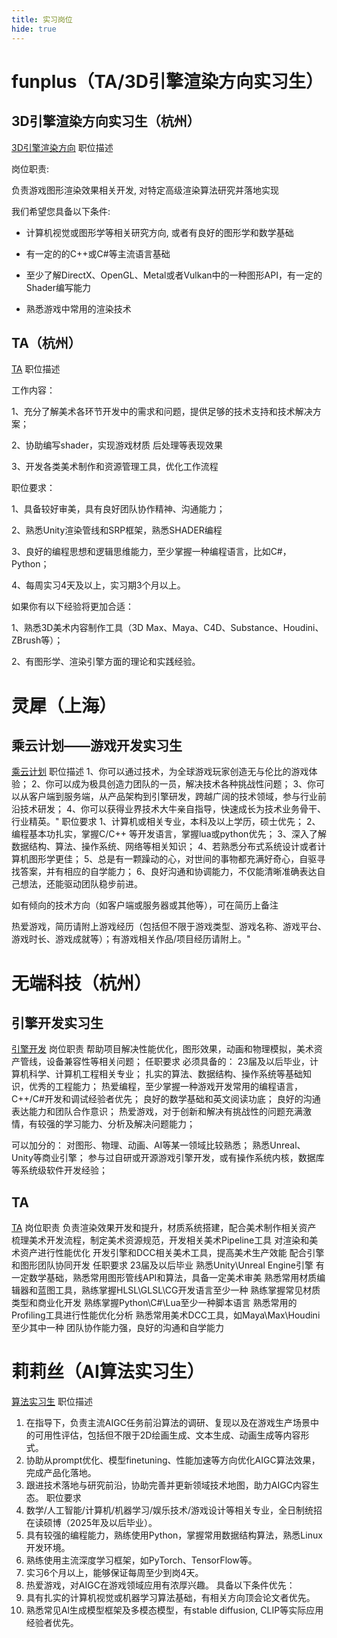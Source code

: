 ```yaml
---
title: 实习岗位
hide: true
---
```

# funplus（TA/3D引擎渲染方向实习生）
## 3D引擎渲染方向实习生（杭州）
[3D引擎渲染方向](https://app.mokahr.com/campus_apply/funplus01/24530#/job/e1f1242a-3399-4dff-94c0-0506d4beb2a1)
职位描述

岗位职责:

负责游戏图形渲染效果相关开发, 对特定高级渲染算法研究并落地实现


我们希望您具备以下条件:

- 计算机视觉或图形学等相关研究方向, 或者有良好的图形学和数学基础

- 有一定的的C++或C#等主流语言基础

- 至少了解DirectX、OpenGL、Metal或者Vulkan中的一种图形API，有一定的Shader编写能力

- 熟悉游戏中常用的渲染技术

## TA（杭州）
[TA](https://app.mokahr.com/campus_apply/funplus01/24530#/job/36b8762f-e245-48c8-9bbe-3c598e855804)
职位描述

工作内容：

1、充分了解美术各环节开发中的需求和问题，提供足够的技术支持和技术解决方案；

2、协助编写shader，实现游戏材质 后处理等表现效果       

3、开发各类美术制作和资源管理工具，优化工作流程


职位要求： 

1、具备较好审美，具有良好团队协作精神、沟通能力；

2、熟悉Unity渲染管线和SRP框架，熟悉SHADER编程

3、良好的编程思想和逻辑思维能力，至少掌握一种编程语言，比如C#，Python；

4、每周实习4天及以上，实习期3个月以上。

如果你有以下经验将更加合适：

1、熟悉3D美术内容制作工具（3D Max、Maya、C4D、Substance、Houdini、ZBrush等）；

2、有图形学、渲染引擎方面的理论和实践经验。
# 灵犀（上海）
## 乘云计划——游戏开发实习生
[乘云计划](https://talent.alibaba.com/campus/position-detail?lang=zh&positionId=2004303)
职位描述
1、你可以通过技术，为全球游戏玩家创造无与伦比的游戏体验；
2、你可以成为极具创造力团队的一员，解决技术各种挑战性问题；
3、你可以从客户端到服务端，从产品架构到引擎研发，跨越广阔的技术领域，参与行业前沿技术研发；
4、你可以获得业界技术大牛亲自指导，快速成长为技术业务骨干、行业精英。"
职位要求
1、计算机或相关专业，本科及以上学历，硕士优先；
2、编程基本功扎实，掌握C/C++ 等开发语言，掌握lua或python优先；
3、深入了解数据结构、算法、操作系统、网络等相关知识；
4、若熟悉分布式系统设计或者计算机图形学更佳；
5、总是有一颗躁动的心，对世间的事物都充满好奇心，自驱寻找答案，并有相应的自学能力；
6、良好沟通和协调能力，不仅能清晰准确表达自己想法，还能驱动团队稳步前进。

如有倾向的技术方向（如客户端或服务器或其他等），可在简历上备注

热爱游戏，简历请附上游戏经历（包括但不限于游戏类型、游戏名称、游戏平台、游戏时长、游戏成就等）；有游戏相关作品/项目经历请附上。"
# 无端科技（杭州）
## 引擎开发实习生
[引擎开发](https://wooduan.zhiye.com/wdxzdetail?jobId=390532779&jc=1&c=&p=1^-1,3^-1&ky=)
岗位职责
帮助项目解决性能优化，图形效果，动画和物理模拟，美术资产管线，设备兼容性等相关问题；
任职要求
必须具备的：
23届及以后毕业，计算机科学、计算机工程相关专业；
扎实的算法、数据结构、操作系统等基础知识，优秀的工程能力；
热爱编程，至少掌握一种游戏开发常用的编程语言，C++/C#开发和调试经验者优先；
良好的数学基础和英文阅读功底；
良好的沟通表达能力和团队合作意识；
热爱游戏，对于创新和解决有挑战性的问题充满激情，有较强的学习能力、分析及解决问题能力；

可以加分的：
对图形、物理、动画、AI等某一领域比较熟悉；
熟悉Unreal、Unity等商业引擎；
参与过自研或开源游戏引擎开发，或有操作系统内核，数据库等系统级软件开发经验；

## TA
[TA](https://wooduan.zhiye.com/wdxzdetail?jobId=390532776&jc=1&c=&p=1^-1,3^-1&ky=)
岗位职责
负责渲染效果开发和提升，材质系统搭建，配合美术制作相关资产
梳理美术开发流程，制定美术资源规范，开发相关美术Pipeline工具
对渲染和美术资产进行性能优化
开发引擎和DCC相关美术工具，提高美术生产效能
配合引擎和图形团队协同开发
任职要求
23届及以后毕业
熟悉Unity\Unreal Engine引擎
有一定数学基础，熟悉常用图形管线API和算法，具备一定美术审美
熟悉常用材质编辑器和蓝图工具，熟练掌握HLSL\GLSL\CG开发语言至少一种
熟练掌握常见材质类型和商业化开发
熟练掌握Python\C#\Lua至少一种脚本语言
熟悉常用的Profiling工具进行性能优化分析
熟悉常用美术DCC工具，如Maya\Max\Houdini至少其中一种
团队协作能力强，良好的沟通和自学能力
# 莉莉丝（AI算法实习生）
[算法实习生](https://lilithgames.jobs.feishu.cn/intern/position/7198079285013039397/detail)
职位描述
1. 在指导下，负责主流AIGC任务前沿算法的调研、复现以及在游戏生产场景中的可用性评估，包括但不限于2D绘画生成、文本生成、动画生成等内容形式。
2. 协助从prompt优化、模型finetuning、性能加速等方向优化AIGC算法效果，完成产品化落地。
3. 跟进技术落地与研究前沿，协助完善并更新领域技术地图，助力AIGC内容生态。
职位要求
1. 数学/人工智能/计算机/机器学习/娱乐技术/游戏设计等相关专业，全日制统招在读硕博（2025年及以后毕业）。
2. 具有较强的编程能力，熟练使用Python，掌握常用数据结构算法，熟悉Linux开发环境。
3. 熟练使用主流深度学习框架，如PyTorch、TensorFlow等。
4. 实习6个月以上，能够保证每周至少到岗4天。
5. 热爱游戏，对AIGC在游戏领域应用有浓厚兴趣。
具备以下条件优先：
1. 具有扎实的计算机视觉或机器学习算法基础，有相关方向顶会论文者优先。
2. 熟悉常见Al生成模型框架及多模态模型，有stable diffusion, CLIP等实际应用经验者优先。
